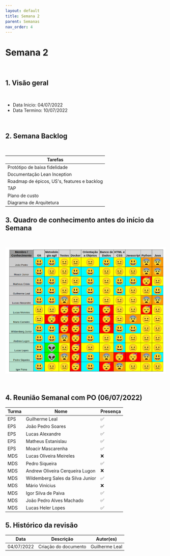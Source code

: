 ```yaml
---
layout: default
title: Semana 2
parent: Semanas
nav_order: 4
---
```


# Semana 2

<br>

## 1. Visão geral

<br>

- Data Inicio: 04/07/2022
- Data Termino: 10/07/2022

<br>

## 2. Semana Backlog

<br>

|Tarefas|
|--------|
|Protótipo de baixa fidelidade|
|Documentação Lean Inception|
|Roadmap de épicos, US's, features e backlog|
|TAP|
|Plano de custo|
|Diagrama de Arquitetura|


## 3. Quadro de conhecimento antes do início da Semana

<br>

![Quadro de conhecimento Semana ](../../assets/images/quadro_conhecimento-0.png)

<br>

## 4. Reunião Semanal com PO (06/07/2022)

|Turma|Nome|Presença|
|--|--|--|
|EPS|Guilherme Leal|:white_check_mark:|
|EPS|João Pedro Soares|:white_check_mark:|
|EPS|Lucas Alexandre|:white_check_mark:|
|EPS|Matheus Estanislau|:white_check_mark:|
|EPS|Moacir Mascarenha|:white_check_mark:|
|MDS|Lucas Oliveira Meireles|:x:|
|MDS|Pedro Siqueira|:white_check_mark:|
|MDS|Andrew Oliveira Cerqueira Lugon|:x:|
|MDS|Wildemberg Sales da Silva Junior|:white_check_mark:|
|MDS|Mário Vinícius|:x:|
|MDS|Igor Silva de Paiva|:white_check_mark:|
|MDS|João Pedro Alves Machado|:white_check_mark:|
|MDS|Lucas Heler Lopes|:white_check_mark:|

## 5. Histórico da revisão

|**Data**|**Descrição**|**Autor(es)**|
|--------|-------------|-------------|
|04/07/2022|Criação do documento| Guilherme Leal |

